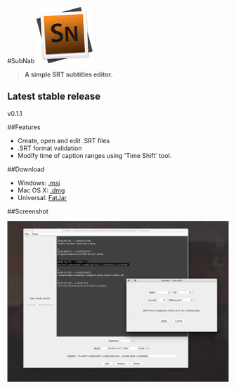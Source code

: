 #SubNab ![SubNab icon](https://github.com/jurajzachar/SubNab/raw/master/src/main/resources/icons/SubNab.png)

> __A simple SRT subtitles editor.__

## Latest stable release
v0.1.1

##Features
* Create, open and edit .SRT files
* .SRT format validation
* Modify time of caption ranges using 'Time Shift' tool.

##Download
* Windows: [.msi](https://github.com/jurajzachar/SubNab/releases/download/v0.1.0/SubNab-0.1.0.msi)
* Mac OS X: [.dmg](https://github.com/jurajzachar/SubNab/releases/download/v0.1.0/SubNab-0.1.0.dmg)
* Universal: [FatJar](https://github.com/jurajzachar/SubNab/releases/download/v0.1.0/SubNab-0.1.0-fat.jar)

##Screenshot

![SubNab screenshot](https://github.com/jurajzachar/SubNab/raw/master/project/subnab-screenshot.png)
